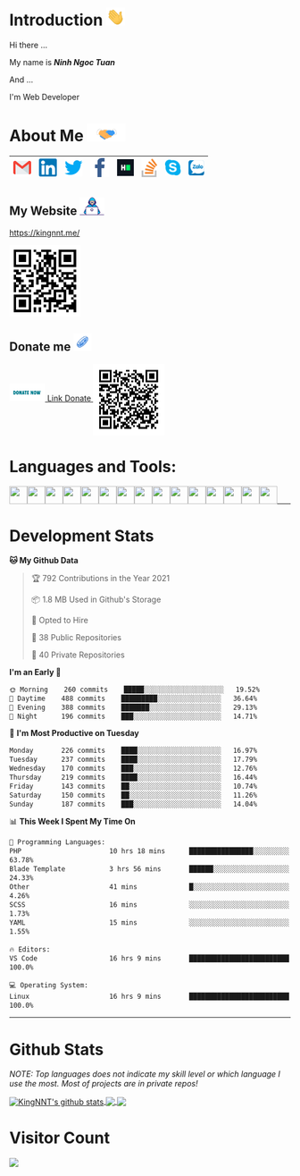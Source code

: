 # Introduction <img src="https://github.com/KingNNT/KingNNT/blob/master/assets/images/gifs/hi.gif" height="32px">

Hi there ...

My name is **_Ninh Ngoc Tuan_**

And ...

I'm Web Developer

# About Me <img src="https://github.com/KingNNT/KingNNT/blob/master/assets/images/gifs/Handshake.gif" height="32px">

| [<img src="https://github.com/KingNNT/KingNNT/blob/master/assets/images/icons/Gmail.svg" alt="Gmail logo" height="32">](mailto:Dev.KingNNT@gmail.com) | [<img src="https://github.com/KingNNT/KingNNT/blob/master/assets/images/icons/Linkedin.svg" alt="Linkedin Logo" width="32">](https://in.linkedin.com/in/kingnnt) | [<img src="https://github.com/KingNNT/KingNNT/blob/master/assets/images/icons/Twitter.svg" alt="Twitter Logo" width="32">](https://twitter.com/King_NNT) | [<img src="https://github.com/KingNNT/KingNNT/blob/master/assets/images/icons/facebook.svg" alt="Facebook logo" width="34">](https://facebook.com/Kinggg.NNT) | [<img src="https://github.com/KingNNT/KingNNT/blob/master/assets/images/icons/HackerRank.svg" alt="HackerRank Logo" width="30">](https://www.hackerrank.com/Dev_KingNNT) | [<img src="https://github.com/KingNNT/KingNNT/blob/master/assets/images/icons/stackoverflow.svg" alt="Stackoverflow Logo" width="28">](https://stackoverflow.com/users/12560659/king-nnt) | [<img src="https://github.com/KingNNT/KingNNT/blob/master/assets/images/icons/skype.svg" alt="Skype Logo" width="28">](https://join.skype.com/invite/eqRpzcC8cGsf) | [<img src="https://github.com/KingNNT/KingNNT/blob/master/assets/images/icons/zalo.svg" alt="Zalo Logo" width="28">](https://zalo.me/kingnnt) |
| :---------------------------------------------------------------------------------------------------------------------------------------------------: | :--------------------------------------------------------------------------------------------------------------------------------------------------------------: | :------------------------------------------------------------------------------------------------------------------------------------------------------: | :-----------------------------------------------------------------------------------------------------------------------------------------------------------: | :----------------------------------------------------------------------------------------------------------------------------------------------------------------------: | :---------------------------------------------------------------------------------------------------------------------------------------------------------------------------------------: | :----------------------------------------------------------------------------------------------------------------------------------------------------------------: | :-------------------------------------------------------------------------------------------------------------------------------------------: |

## My Website <img src="https://github.com/KingNNT/KingNNT/blob/master/assets/images/gifs/developer.gif" height="32px">

<a href="https://kingnnt.me/" height="64">https://kingnnt.me/</a>

<img align='center' height='128' width="128" src="https://github.com/KingNNT/KingNNT/blob/master/assets/images/qrcodes/QRCode_MyProfile.svg" />

## Donate me <img src="https://github.com/KingNNT/KingNNT/blob/master/assets/images/gifs/coin.gif" height="32px">

<a href="https://github.com/KingNNT/KingNNT/blob/master/Donate.md">
  <img src="https://github.com/KingNNT/KingNNT/blob/master/assets/images/gifs/donate.gif" height="32px"> Link Donate
</a>

<img align='center' height='128' width="128" src="https://github.com/KingNNT/KingNNT/blob/master/assets/images/qrcodes/QRCode_DonateLink.svg" />

# Languages and Tools:

<img align='left' height="32" width="32" color="##b026bf" src="https://cdn.jsdelivr.net/npm/simple-icons@v3/icons/visualstudiocode.svg" />
<img align='left' height="32" width="32" src="https://cdn.jsdelivr.net/npm/simple-icons@v3/icons/visualstudio.svg" />
<img align='left' height="32" width="32" src="https://cdn.jsdelivr.net/npm/simple-icons@v3/icons/sublimetext.svg" />
<img align='left' height="32" width="32" src="https://cdn.jsdelivr.net/npm/simple-icons@v3/icons/jetbrains.svg" />
<img align='left' height="32" width="32" src="https://cdn.jsdelivr.net/npm/simple-icons@v3/icons/html5.svg" />
<img align='left' height="32" width="32" src="https://cdn.jsdelivr.net/npm/simple-icons@v3/icons/css3.svg" />
<img align='left' height="32" width="32" src="https://cdn.jsdelivr.net/npm/simple-icons@v3/icons/javascript.svg" />
<img align='left' height="32" width="32" src="https://cdn.jsdelivr.net/npm/simple-icons@3.5.0/icons/bootstrap.svg" />
<img align='left' height="32" width="32" src="https://cdn.jsdelivr.net/npm/simple-icons@v3/icons/php.svg" />
<img align='left' height="32" width="32" src="https://cdn.jsdelivr.net/npm/simple-icons@v3/icons/laravel.svg" />
<img align='left' height="32" width="32" src="https://cdn.jsdelivr.net/npm/simple-icons@3.5.0/icons/java.svg" />
<img align='left' height="32" width="32" src="https://cdn.jsdelivr.net/npm/simple-icons@v3/icons/mysql.svg" />
<img align='left' height="32" width="32" src="https://cdn.jsdelivr.net/npm/simple-icons@3.5.0/icons/microsoftsqlserver.svg" />
<img align='left' height="32" width="32" src="https://cdn.jsdelivr.net/npm/simple-icons@v3/icons/mongodb.svg" />
<img align='left' height="32" width="32" src="https://cdn.jsdelivr.net/npm/simple-icons@v3/icons/sqlite.svg" />

<br />

---

# Development Stats

<!--START_SECTION:waka-->
**🐱 My Github Data** 

> 🏆 792 Contributions in the Year 2021
 > 
> 📦 1.8 MB Used in Github's Storage 
 > 
> 💼 Opted to Hire
 > 
> 📜 38 Public Repositories 
 > 
> 🔑 40 Private Repositories  
 > 
**I'm an Early 🐤** 

```text
🌞 Morning    260 commits    █████░░░░░░░░░░░░░░░░░░░░   19.52% 
🌆 Daytime    488 commits    █████████░░░░░░░░░░░░░░░░   36.64% 
🌃 Evening    388 commits    ███████░░░░░░░░░░░░░░░░░░   29.13% 
🌙 Night      196 commits    ███░░░░░░░░░░░░░░░░░░░░░░   14.71%

```
📅 **I'm Most Productive on Tuesday** 

```text
Monday       226 commits    ████░░░░░░░░░░░░░░░░░░░░░   16.97% 
Tuesday      237 commits    ████░░░░░░░░░░░░░░░░░░░░░   17.79% 
Wednesday    170 commits    ███░░░░░░░░░░░░░░░░░░░░░░   12.76% 
Thursday     219 commits    ████░░░░░░░░░░░░░░░░░░░░░   16.44% 
Friday       143 commits    ██░░░░░░░░░░░░░░░░░░░░░░░   10.74% 
Saturday     150 commits    ██░░░░░░░░░░░░░░░░░░░░░░░   11.26% 
Sunday       187 commits    ███░░░░░░░░░░░░░░░░░░░░░░   14.04%

```


📊 **This Week I Spent My Time On** 

```text
💬 Programming Languages: 
PHP                      10 hrs 18 mins      ████████████████░░░░░░░░░   63.78% 
Blade Template           3 hrs 56 mins       ██████░░░░░░░░░░░░░░░░░░░   24.33% 
Other                    41 mins             █░░░░░░░░░░░░░░░░░░░░░░░░   4.26% 
SCSS                     16 mins             ░░░░░░░░░░░░░░░░░░░░░░░░░   1.73% 
YAML                     15 mins             ░░░░░░░░░░░░░░░░░░░░░░░░░   1.55%

🔥 Editors: 
VS Code                  16 hrs 9 mins       █████████████████████████   100.0%

💻 Operating System: 
Linux                    16 hrs 9 mins       █████████████████████████   100.0%

```


<!--END_SECTION:waka-->

---

# Github Stats

_NOTE: Top languages does not indicate my skill level or which language I use the most. Most of projects are in private repos!_

<a href="https://github.com/KingNNT">
  <img align="center" src="https://github-readme-stats.vercel.app/api?username=KingNNT&show_icons=true&theme=gruvbox&count_private=true" alt="KingNNT's github stats" />
</a>

<a href="https://github.com/KingNNT">
  <img align="center" src="https://github-readme-stats.vercel.app/api/top-langs/?username=KingNNT&layout=compact&theme=gruvbox&count_private=true&how_icons=true" />
</a>

<a href="https://github.com/KingNNT">
  <img align="center" src="https://github-readme-stats.vercel.app/api/pin/?username=KingNNT&repo=MS-Tools&theme=gruvbox" />
</a>

# Visitor Count

<img src="https://profile-counter.glitch.me/KingNNT/count.svg" />
